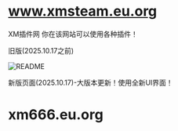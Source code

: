 # www.xmsteam.eu.org
XM插件网
你在该网站可以使用各种插件！

旧版(2025.10.17之前)

![README](./picture/README.png)

新版页面(2025.10.17)-大版本更新！使用全新UI界面！

# xm666.eu.org
